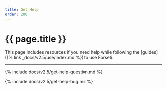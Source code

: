 ```yaml
---
title: Get Help
order: 200
---
```


# {{ page.title }}

This page includes resources if you need help while following the
[guides]({% link _docs/v2.5/use/index.md %}) to use Forseti.

---

{% include docs/v2.5/get-help-question.md %}

{% include docs/v2.5/get-help-bug.md %}
